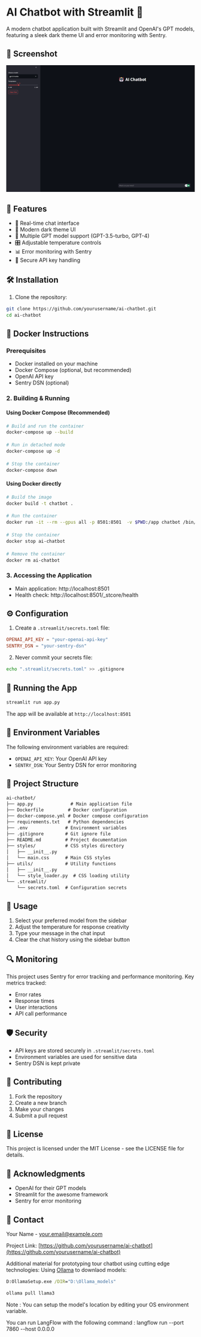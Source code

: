 # AI Chatbot with Streamlit 🤖

A modern chatbot application built with Streamlit and OpenAI's GPT models, featuring a sleek dark theme UI and error monitoring with Sentry.

## 📸 Screenshot

![AI Chatbot Interface](assets/SS.png)

## 🚀 Features

- 💬 Real-time chat interface
- 🎨 Modern dark theme UI
- 🔄 Multiple GPT model support (GPT-3.5-turbo, GPT-4)
- 🎛️ Adjustable temperature controls
- 📊 Error monitoring with Sentry
- 🔐 Secure API key handling

## 🛠️ Installation

1. Clone the repository:

``` bash
git clone https://github.com/yourusername/ai-chatbot.git
cd ai-chatbot
```

## 🐳 Docker Instructions

### Prerequisites
- Docker installed on your machine
- Docker Compose (optional, but recommended)
- OpenAI API key
- Sentry DSN (optional)

### 2. Building & Running

#### Using Docker Compose (Recommended)
```bash
# Build and run the container
docker-compose up --build

# Run in detached mode
docker-compose up -d

# Stop the container
docker-compose down
```

#### Using Docker directly
```bash
# Build the image
docker build -t chatbot .

# Run the container
docker run -it --rm --gpus all -p 8501:8501  -v $PWD:/app chatbot /bin/bash

# Stop the container
docker stop ai-chatbot

# Remove the container
docker rm ai-chatbot
```

### 3. Accessing the Application
- Main application: http://localhost:8501
- Health check: http://localhost:8501/_stcore/health


## ⚙️ Configuration

1. Create a `.streamlit/secrets.toml` file:
```toml
OPENAI_API_KEY = "your-openai-api-key"
SENTRY_DSN = "your-sentry-dsn"
```

2. Never commit your secrets file:
``` bash
echo ".streamlit/secrets.toml" >> .gitignore
```

## 🚀 Running the App

``` bash
streamlit run app.py
```

The app will be available at `http://localhost:8501`

## 🔧 Environment Variables

The following environment variables are required:

- `OPENAI_API_KEY`: Your OpenAI API key
- `SENTRY_DSN`: Your Sentry DSN for error monitoring

## 📁 Project Structure

```
ai-chatbot/
├── app.py              # Main application file
├── Dockerfile         # Docker configuration
├── docker-compose.yml # Docker compose configuration
├── requirements.txt   # Python dependencies
├── .env              # Environment variables
├── .gitignore        # Git ignore file
├── README.md         # Project documentation
├── styles/           # CSS styles directory
│   ├── __init__.py
│   └── main.css      # Main CSS styles
├── utils/            # Utility functions
│   ├── __init__.py
│   └── style_loader.py  # CSS loading utility
└── .streamlit/
    └── secrets.toml  # Configuration secrets
```
## 🎯 Usage

1. Select your preferred model from the sidebar
2. Adjust the temperature for response creativity
3. Type your message in the chat input
4. Clear the chat history using the sidebar button

## 🔍 Monitoring

This project uses Sentry for error tracking and performance monitoring. Key metrics tracked:

- Error rates
- Response times
- User interactions
- API call performance

## 🛡️ Security

- API keys are stored securely in `.streamlit/secrets.toml`
- Environment variables are used for sensitive data
- Sentry DSN is kept private

## 🤝 Contributing

1. Fork the repository
2. Create a new branch
3. Make your changes
4. Submit a pull request

## 📝 License

This project is licensed under the MIT License - see the LICENSE file for details.

## 🙏 Acknowledgments

- OpenAI for their GPT models
- Streamlit for the awesome framework
- Sentry for error monitoring

## 📧 Contact

Your Name - [your.email@example.com](mailto:your.email@example.com)

Project Link: [https://github.com/yourusername/ai-chatbot](https://github.com/yourusername/ai-chatbot)


Additional material for prototyping tour chatbot using cutting edge technologies: 
Using [Ollama](https://ollama.ai/) to downlaod models:

``` cmd
D:OllamaSetup.exe /DIR="D:\Ollama_models"
```

``` powershell
ollama pull llama3
```
Note : You can setup the model's location by editing your OS environment variable.

You can run LangFlow with the following command : 
langflow run --port 7860 --host 0.0.0.0
```

